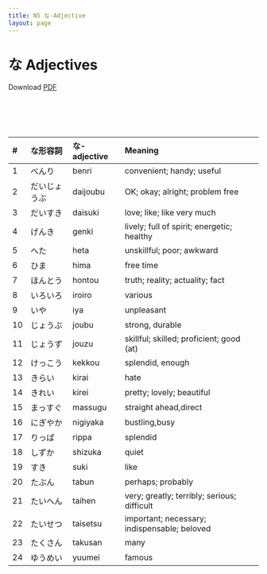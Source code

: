 ```yaml
---
title: N5 な-Adjective
layout: page
---
```


# な Adjectives
Download [PDF](./pdf/N5-な-adjectives.pdf)

# &nbsp;

**#**|**な形容詞**|**な-adjective**|**Meaning**
:---|:---|:---|:---
1|べんり|benri|convenient; handy; useful
2|だいじょうぶ|daijoubu|OK; okay; alright; problem free
3|だいすき|daisuki|love; like; like very much
4|げんき|genki|lively; full of spirit; energetic; healthy
5|へた|heta|unskillful; poor; awkward
6|ひま|hima|free time
7|ほんとう|hontou|truth; reality; actuality; fact
8|いろいろ|iroiro|various
9|いや|iya|unpleasant
10|じょうぶ|joubu|strong, durable
11|じょうず|jouzu|skillful; skilled; proficient; good (at)
12|けっこう|kekkou|splendid, enough
13|きらい|kirai|hate
14|きれい|kirei|pretty; lovely; beautiful
15|まっすぐ|massugu|straight ahead,direct
16|にぎやか|nigiyaka|bustling,busy
17|りっぱ|rippa|splendid
18|しずか|shizuka|quiet
19|すき|suki|like
20|たぶん|tabun|perhaps; probably
21|たいへん|taihen|very; greatly; terribly; serious; difficult
22|たいせつ|taisetsu|important; necessary; indispensable; beloved
23|たくさん|takusan|many
24|ゆうめい|yuumei|famous
